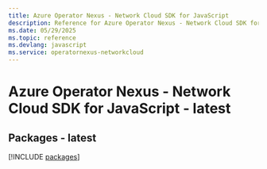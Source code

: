 ```yaml
---
title: Azure Operator Nexus - Network Cloud SDK for JavaScript
description: Reference for Azure Operator Nexus - Network Cloud SDK for JavaScript
ms.date: 05/29/2025
ms.topic: reference
ms.devlang: javascript
ms.service: operatornexus-networkcloud
---
```

# Azure Operator Nexus - Network Cloud SDK for JavaScript - latest
## Packages - latest
[!INCLUDE [packages](operator-nexus---network-cloud-index.md)]